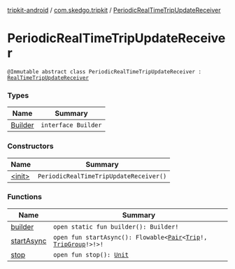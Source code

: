 [tripkit-android](../../index.md) / [com.skedgo.tripkit](../index.md) / [PeriodicRealTimeTripUpdateReceiver](./index.md)

# PeriodicRealTimeTripUpdateReceiver

`@Immutable abstract class PeriodicRealTimeTripUpdateReceiver : `[`RealTimeTripUpdateReceiver`](../-real-time-trip-update-receiver/index.md)

### Types

| Name | Summary |
|---|---|
| [Builder](-builder/index.md) | `interface Builder` |

### Constructors

| Name | Summary |
|---|---|
| [&lt;init&gt;](-init-.md) | `PeriodicRealTimeTripUpdateReceiver()` |

### Functions

| Name | Summary |
|---|---|
| [builder](builder.md) | `open static fun builder(): Builder!` |
| [startAsync](start-async.md) | `open fun startAsync(): Flowable<`[`Pair`](https://kotlinlang.org/api/latest/jvm/stdlib/kotlin/-pair/index.html)`<`[`Trip`](../../com.skedgo.tripkit.routing/-trip/index.md)`!, `[`TripGroup`](../../com.skedgo.tripkit.routing/-trip-group/index.md)`!>!>!` |
| [stop](stop.md) | `open fun stop(): `[`Unit`](https://kotlinlang.org/api/latest/jvm/stdlib/kotlin/-unit/index.html) |

